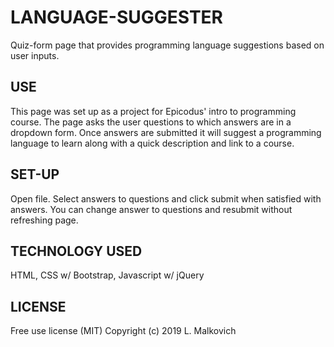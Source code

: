 # LANGUAGE-SUGGESTER

Quiz-form page that provides programming language suggestions based on user inputs. 

## USE

This page was set up as a project for Epicodus' intro to programming course. The page asks the user questions to which answers are in a dropdown form. Once answers are submitted it will suggest a programming language to learn along with a quick description and link to a course. 

## SET-UP

Open file. Select answers to questions and click submit when satisfied with answers. You can change answer to questions and resubmit without refreshing page.

## TECHNOLOGY USED

HTML, CSS w/ Bootstrap, Javascript w/ jQuery

## LICENSE

Free use license (MIT)
Copyright (c) 2019 L. Malkovich